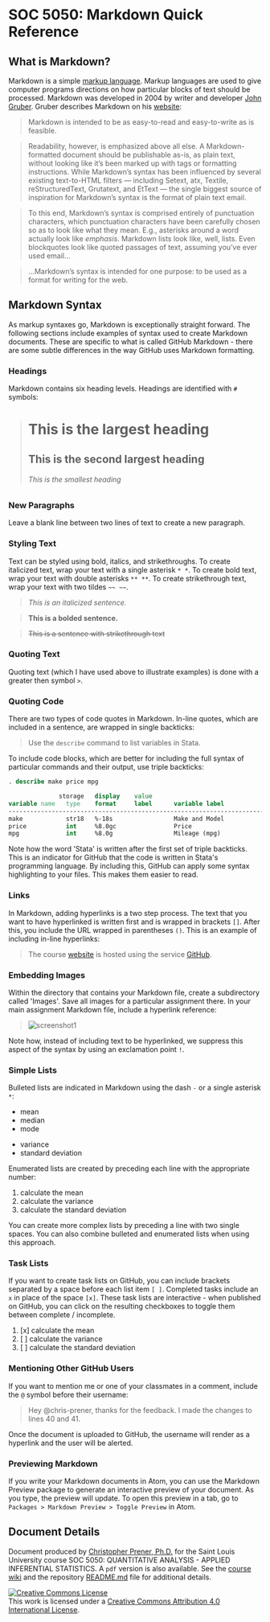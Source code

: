 # SOC 5050: Markdown Quick Reference

## What is Markdown?
Markdown is a simple [markup language](https://en.wikipedia.org/wiki/Markup_language). Markup languages are used to give computer programs directions on how particular blocks of text should be processed. Markdown was developed in 2004 by writer and developer [John Gruber](http://daringfireball.net). Gruber describes Markdown on his [website](http://daringfireball.net/projects/markdown/):
> Markdown is intended to be as easy-to-read and easy-to-write as is feasible.

> Readability, however, is emphasized above all else. A Markdown-formatted document should be publishable as-is, as plain text, without looking like it’s been marked up with tags or formatting instructions. While Markdown’s syntax has been influenced by several existing text-to-HTML filters — including Setext, atx, Textile, reStructuredText, Grutatext, and EtText — the single biggest source of inspiration for Markdown’s syntax is the format of plain text email.

> To this end, Markdown’s syntax is comprised entirely of punctuation characters, which punctuation characters have been carefully chosen so as to look like what they mean. E.g., asterisks around a word actually look like *emphasis*. Markdown lists look like, well, lists. Even blockquotes look like quoted passages of text, assuming you’ve ever used email...

> ...Markdown’s syntax is intended for one purpose: to be used as a format for writing for the web.

## Markdown Syntax
As markup syntaxes go, Markdown is exceptionally straight forward. The following sections include examples of syntax used to create Markdown documents. These are specific to what is called GitHub Markdown - there are some subtle differences in the way GitHub uses Markdown formatting.

### Headings
Markdown contains six heading levels. Headings are identified with `#` symbols:

> # This is the largest heading
> ## This is the second largest heading
> ###### This is the smallest heading

### New Paragraphs
Leave a blank line between two lines of text to create a new paragraph.

### Styling Text
Text can be styled using bold, italics, and strikethroughs. To create italicized text, wrap your text with a single asterisk `* *`. To create bold text, wrap your text with double asterisks `** **`. To create strikethrough text, wrap your text with two tildes `~~ ~~`.

> *This is an italicized sentence.*

> **This is a bolded sentence.**

> ~~This is a sentence with strikethrough text~~

### Quoting Text
Quoting text (which I have used above to illustrate examples) is done with a greater then symbol `>`.

### Quoting Code
There are two types of code quotes in Markdown. In-line quotes, which are included in a sentence, are wrapped in single backticks:
> Use the `describe` command to list variables in Stata.

To include code blocks, which are better for including the full syntax of particular commands and their output, use triple backticks:

```Stata
. describe make price mpg

              storage   display    value
variable name   type    format     label      variable label
--------------------------------------------------------------------------------
make            str18   %-18s                 Make and Model
price           int     %8.0gc                Price
mpg             int     %8.0g                 Mileage (mpg)
```
Note how the word 'Stata' is written after the first set of triple backticks. This is an indicator for GitHub that the code is written in Stata's programming language. By including this, GitHub can apply some syntax highlighting to your files. This makes them easier to read.

### Links
In Markdown, adding hyperlinks is a two step process. The text that you want to have hyperlinked is written first and is wrapped in brackets `[]`. After this, you include the URL wrapped in parentheses `()`. This is an example of including in-line hyperlinks:

> The course [website](https://github.com/slu-soc5050) is hosted using the service [GitHub](https://github.com).

### Embedding Images
Within the directory that contains your Markdown file, create a subdirectory called 'Images'. Save all images for a particular assignment there. In your main assignment Markdown file, include a hyperlink reference:

> ![screenshot1](https://github.com/slu-soc5050/jdoe/blob/master/ps1/images/image1.png)

Note how, instead of including text to be hyperlinked, we suppress this aspect of the syntax by using an exclamation point `!`.

### Simple Lists
Bulleted lists are indicated in Markdown using the dash `-` or a single asterisk `*`:

- mean
- median
- mode
* variance
* standard deviation

Enumerated lists are created by preceding each line with the appropriate number:

1. calculate the mean
2. calculate the variance
3. calculate the standard deviation

You can create more complex lists by preceding a line with two single spaces. You can also combine bulleted and enumerated lists when using this approach.

### Task Lists
If you want to create task lists on GitHub, you can include brackets separated by a space before each list item `[ ]`. Completed tasks include an `x` in place of the space `[x]`.  These task lists are interactive - when published on GitHub, you can click on the resulting checkboxes to toggle them between complete / incomplete.

1. [x] calculate the mean
2. [ ] calculate the variance
3. [ ] calculate the standard deviation

### Mentioning Other GitHub Users
If you want to mention me or one of your classmates in a comment, include the `@` symbol before their username:

> Hey @chris-prener, thanks for the feedback. I made the changes to lines 40 and 41.

Once the document is uploaded to GitHub, the username will render as a hyperlink and the user will be alerted.

### Previewing Markdown
If you write your Markdown documents in Atom, you can use the Markdown Preview package to generate an interactive preview of your document. As you type, the preview will update. To open this preview in a tab, go to `Packages > Markdown Preview > Toggle Preview` in Atom.

## Document Details
Document produced by [Christopher Prener, Ph.D.](https://chrisprener.net) for the Saint Louis University course SOC 5050: QUANTITATIVE ANALYSIS - APPLIED INFERENTIAL STATISTICS. A `pdf` version is also available. See the [course wiki](https://github.com/slu-soc5050/Core-Documents/wiki) and the repository [README.md](https://github.com/slu-soc5050/Week-01) file for additional details.

<a rel="license" href="http://creativecommons.org/licenses/by/4.0/"><img alt="Creative Commons License" style="border-width:0" src="https://i.creativecommons.org/l/by/4.0/88x31.png" /></a><br />This work is licensed under a <a rel="license" href="http://creativecommons.org/licenses/by/4.0/">Creative Commons Attribution 4.0 International License</a>.

